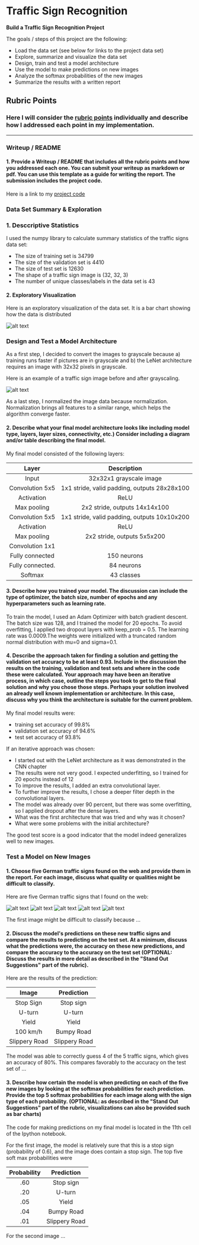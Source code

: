 # **Traffic Sign Recognition** 


**Build a Traffic Sign Recognition Project**

The goals / steps of this project are the following:
* Load the data set (see below for links to the project data set)
* Explore, summarize and visualize the data set
* Design, train and test a model architecture
* Use the model to make predictions on new images
* Analyze the softmax probabilities of the new images
* Summarize the results with a written report


[//]: # (Image References)

[image1]: ./examples/training_labels_distribution.png "Distribution of labels in training data set"
[image2]: ./examples/grayscale_example.jpg "Grayscaling"
[image3]: ./new_signs/im1.jpeg "No entry"
[image4]: ./new_signs/im2.jpg "Yield"
[image5]: ./new_signs/im3.jpeg "Road work"
[image6]: ./new_signs/im4.jpeg "Speed limit 30km/h"
[image7]: ./new_signs/im5.jpeg "Wild animals crossing"


## Rubric Points
### Here I will consider the [rubric points](https://review.udacity.com/#!/rubrics/481/view) individually and describe how I addressed each point in my implementation.  

---
### Writeup / README

#### 1. Provide a Writeup / README that includes all the rubric points and how you addressed each one. You can submit your writeup as markdown or pdf. You can use this template as a guide for writing the report. The submission includes the project code.

Here is a link to my [project code](https://github.com/julia-kraus/CarND-Traffic-Sign-Classifier-Project/blob/master/Traffic_Sign_Classifier.ipynb)

### Data Set Summary & Exploration

### 1. Desccriptive Statistics

I used the numpy library to calculate summary statistics of the traffic
signs data set:

* The size of training set is 34799
* The size of the validation set is 4410
* The size of test set is 12630
* The shape of a traffic sign image is (32, 32, 3)
* The number of unique classes/labels in the data set is 43

#### 2. Exploratory Visualization

Here is an exploratory visualization of the data set. It is a bar chart showing how the data is distributed 

![alt text][image1]

### Design and Test a Model Architecture


As a first step, I decided to convert the images to grayscale because a) training runs faster if pictures are in grayscale and b) the LeNet architecture requires an image with 32x32 pixels in grayscale.

Here is an example of a traffic sign image before and after grayscaling.

![alt text][image2]

As a last step, I normalized the image data because normalization. Normalization brings all features to a similar range, which helps the algorithm converge faster. 


#### 2. Describe what your final model architecture looks like including model type, layers, layer sizes, connectivity, etc.) Consider including a diagram and/or table describing the final model.

My final model consisted of the following layers:

| Layer         		      |     Description	        					                 | 
|:---------------------:|:---------------------------------------------:| 
| Input         		      | 32x32x1 grayscale image   							             | 
| Convolution 5x5      	| 1x1 stride, valid padding, outputs 28x28x100 	|
| Activation					       |	ReLU								                                  |
| Max pooling	      	   | 2x2 stride,  outputs 14x14x100 				           |
| Convolution 5x5	      | 1x1 stride, valid padding, outputs 10x10x200  |
| Activation            | ReLU                                          |
| Max pooling           | 2x2 stride, outputs 5x5x200                   |
| Convolution 1x1       | 
| Fully connected		     | 150 neurons                          									|
| Fully connected.      | 84 neurons                                    |
| Softmax				           | 43 classes        									                   |

 


#### 3. Describe how you trained your model. The discussion can include the type of optimizer, the batch size, number of epochs and any hyperparameters such as learning rate.

To train the model, I used an Adam Optimizer with batch gradient descent. The batch size was 128, and I trained the model for 20 epochs. To avoid overfitting, I applied two dropout layers with keep_prob = 0.5. The learning rate was 0.0009.The weights were initialized with a truncated random normal distribution with mu=0 and sigma=0.1.

#### 4. Describe the approach taken for finding a solution and getting the validation set accuracy to be at least 0.93. Include in the discussion the results on the training, validation and test sets and where in the code these were calculated. Your approach may have been an iterative process, in which case, outline the steps you took to get to the final solution and why you chose those steps. Perhaps your solution involved an already well known implementation or architecture. In this case, discuss why you think the architecture is suitable for the current problem.

My final model results were:
* training set accuracy of 99.8%
* validation set accuracy of 94.6%
* test set accuracy of 93.8%


If an iterative approach was chosen:
* I started out with the LeNet architecture as it was demonstrated in the CNN chapter
* The results were not very good. I expected underfitting, so I trained for 20 epochs instead of 12
* To improve the results, I added an extra convolutional layer. 
* To further improve the results, I chose a deeper filter depth in the convolutional layers. 
* The model was already over 90 percent, but there was some overfitting, so I applied dropout after the dense layers. 
* What was the first architecture that was tried and why was it chosen?
* What were some problems with the initial architecture?

The good test score is a good indicator that the model indeed generalizes well to new images.
 

### Test a Model on New Images

#### 1. Choose five German traffic signs found on the web and provide them in the report. For each image, discuss what quality or qualities might be difficult to classify.

Here are five German traffic signs that I found on the web:

![alt text][image3] ![alt text][image4] ![alt text][image5] 
![alt text][image6] ![alt text][image7]

The first image might be difficult to classify because ...

#### 2. Discuss the model's predictions on these new traffic signs and compare the results to predicting on the test set. At a minimum, discuss what the predictions were, the accuracy on these new predictions, and compare the accuracy to the accuracy on the test set (OPTIONAL: Discuss the results in more detail as described in the "Stand Out Suggestions" part of the rubric).

Here are the results of the prediction:

| Image			        |     Prediction	        					| 
|:---------------------:|:---------------------------------------------:| 
| Stop Sign      		| Stop sign   									| 
| U-turn     			| U-turn 										|
| Yield					| Yield											|
| 100 km/h	      		| Bumpy Road					 				|
| Slippery Road			| Slippery Road      							|


The model was able to correctly guess 4 of the 5 traffic signs, which gives an accuracy of 80%. This compares favorably to the accuracy on the test set of ...

#### 3. Describe how certain the model is when predicting on each of the five new images by looking at the softmax probabilities for each prediction. Provide the top 5 softmax probabilities for each image along with the sign type of each probability. (OPTIONAL: as described in the "Stand Out Suggestions" part of the rubric, visualizations can also be provided such as bar charts)

The code for making predictions on my final model is located in the 11th cell of the Ipython notebook.

For the first image, the model is relatively sure that this is a stop sign (probability of 0.6), and the image does contain a stop sign. The top five soft max probabilities were

| Probability         	|     Prediction	        					| 
|:---------------------:|:---------------------------------------------:| 
| .60         			| Stop sign   									| 
| .20     				| U-turn 										|
| .05					| Yield											|
| .04	      			| Bumpy Road					 				|
| .01				    | Slippery Road      							|


For the second image ... 



